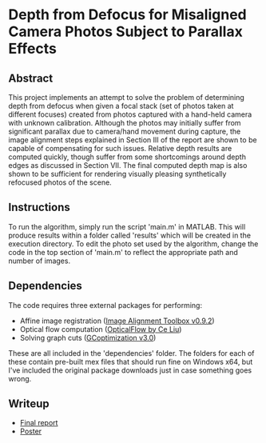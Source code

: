 # Depth from Defocus for Misaligned Camera Photos Subject to Parallax Effects
## Abstract
This project implements an attempt to solve the problem of determining depth from
defocus when given a focal stack (set of photos taken at different focuses) created from photos captured with
a hand-held camera with unknown calibration. Although the photos may initially suffer from significant parallax
due to camera/hand movement during capture, the image alignment steps explained in Section III of the report are shown to be
capable of compensating for such issues. Relative depth results are computed quickly, though suffer from some
shortcomings around depth edges as discussed in Section VII. The final computed depth map is also shown to
be sufficient for rendering visually pleasing synthetically refocused photos of the scene.

## Instructions
To run the algorithm, simply run the script 'main.m' in MATLAB. This will produce results within a folder called 'results' which will be created in the execution directory. To edit the photo set used by the algorithm, change the code in the top section of 'main.m' to reflect the appropriate path and number of images.

## Dependencies
The code requires three external packages for performing:
* Affine image registration ([Image Alignment Toolbox v0.9.2](http://iatool.net/))
* Optical flow computation ([OpticalFlow by Ce Liu](https://people.csail.mit.edu/celiu/OpticalFlow/))
* Solving graph cuts ([GCoptimization v3.0](http://vision.csd.uwo.ca/code/))

These are all included in the 'dependencies' folder. The folders for each of these contain pre-built mex files that should run fine on Windows x64, but I've included the original package downloads just in case something goes wrong.

## Writeup
* [Final report](http://robertmahieu.com/docs/mahieu_ee367_final_report.pdf)
* [Poster](http://robertmahieu.com/docs/mahieu_ee367_final_poster.pdf)